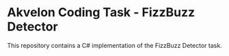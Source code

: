 # Akvelon Coding Task - FizzBuzz Detector

This repository contains a C# implementation of the FizzBuzz Detector task.
